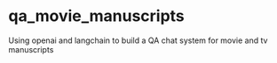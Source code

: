 # qa_movie_manuscripts
 Using openai and langchain to build a QA chat system for movie and tv manuscripts
